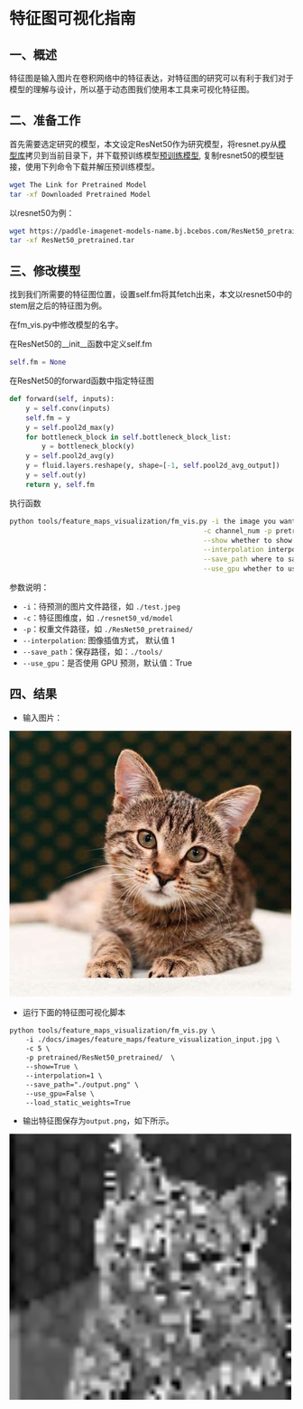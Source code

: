 # 特征图可视化指南

## 一、概述

特征图是输入图片在卷积网络中的特征表达，对特征图的研究可以有利于我们对于模型的理解与设计，所以基于动态图我们使用本工具来可视化特征图。

## 二、准备工作

首先需要选定研究的模型，本文设定ResNet50作为研究模型，将resnet.py从[模型库](../../../ppcls/modeling/architecture/)拷贝到当前目录下，并下载预训练模型[预训练模型](../../zh_CN/models/models_intro), 复制resnet50的模型链接，使用下列命令下载并解压预训练模型。

```bash
wget The Link for Pretrained Model
tar -xf Downloaded Pretrained Model
```

以resnet50为例：
```bash
wget https://paddle-imagenet-models-name.bj.bcebos.com/ResNet50_pretrained.tar
tar -xf ResNet50_pretrained.tar
```

## 三、修改模型

找到我们所需要的特征图位置，设置self.fm将其fetch出来，本文以resnet50中的stem层之后的特征图为例。

在fm_vis.py中修改模型的名字。

在ResNet50的__init__函数中定义self.fm
```python
self.fm = None
```
在ResNet50的forward函数中指定特征图
```python
def forward(self, inputs):
    y = self.conv(inputs)
    self.fm = y
    y = self.pool2d_max(y)
    for bottleneck_block in self.bottleneck_block_list:
        y = bottleneck_block(y)
    y = self.pool2d_avg(y)
    y = fluid.layers.reshape(y, shape=[-1, self.pool2d_avg_output])
    y = self.out(y)
    return y, self.fm
```
执行函数
```bash
python tools/feature_maps_visualization/fm_vis.py -i the image you want to test \
                                                -c channel_num -p pretrained model \
                                                --show whether to show \
                                                --interpolation interpolation method\
                                                --save_path where to save \
                                                --use_gpu whether to use gpu
```
参数说明：
+ `-i`：待预测的图片文件路径，如 `./test.jpeg`
+ `-c`：特征图维度，如 `./resnet50_vd/model`
+ `-p`：权重文件路径，如 `./ResNet50_pretrained/`
+ `--interpolation`: 图像插值方式， 默认值 1
+ `--save_path`：保存路径，如：`./tools/`
+ `--use_gpu`：是否使用 GPU 预测，默认值：True

## 四、结果

* 输入图片：  

![](../../../docs/images/feature_maps/feature_visualization_input.jpg)

* 运行下面的特征图可视化脚本

```
python tools/feature_maps_visualization/fm_vis.py \
    -i ./docs/images/feature_maps/feature_visualization_input.jpg \
    -c 5 \
    -p pretrained/ResNet50_pretrained/  \
    --show=True \
    --interpolation=1 \
    --save_path="./output.png" \
    --use_gpu=False \
    --load_static_weights=True
```

* 输出特征图保存为`output.png`，如下所示。

![](../../../docs/images/feature_maps/feature_visualization_output.jpg)
